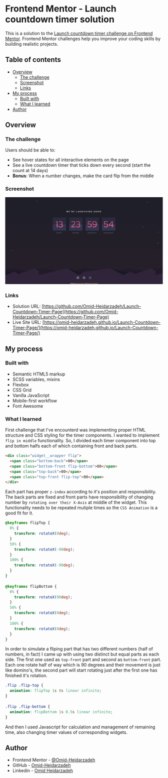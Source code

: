# Frontend Mentor - Launch countdown timer solution

This is a solution to the [Launch countdown timer challenge on Frontend Mentor](https://www.frontendmentor.io/challenges/launch-countdown-timer-N0XkGfyz-). Frontend Mentor challenges help you improve your coding skills by building realistic projects.

## Table of contents

- [Overview](#overview)
  - [The challenge](#the-challenge)
  - [Screenshot](#screenshot)
  - [Links](#links)
- [My process](#my-process)
  - [Built with](#built-with)
  - [What I learned](#what-i-learned)
- [Author](#author)

## Overview

### The challenge

Users should be able to:

- See hover states for all interactive elements on the page
- See a live countdown timer that ticks down every second (start the count at 14 days)
- **Bonus**: When a number changes, make the card flip from the middle

### Screenshot

![](./images/screenshot.png)

### Links

- Solution URL: [https://github.com/Omid-Heidarzadeh/Launch-Countdown-Timer-Page](https://github.com/Omid-Heidarzadeh/Launch-Countdown-Timer-Page)
- Live Site URL: [https://omid-heidarzadeh.github.io/Launch-Countdown-Timer-Page/](https://omid-heidarzadeh.github.io/Launch-Countdown-Timer-Page/)

## My process

### Built with

- Semantic HTML5 markup
- SCSS variables, mixins
- Flexbox
- CSS Grid
- Vanilla JavaScript
- Mobile-first workflow
- Font Awesome

### What I learned

First challenge that I've encounterd was implementing proper HTML structure and CSS styling for the timer components. I wanted to implement `flip in middle` functionality. So, I divided each timer component into top and bottom halfs each of which containing front and back parts.

```html
<div class="widget__wrapper flip">
  <span class="bottom-back">00</span>
  <span class="bottom-front flip-bottom">00</span>
  <span class="top-back">00</span>
  <span class="top-front flip-top">00</span>
</div>
```

Each part has proper `z-index` according to it's position and responsibility. The back parts are fixed and front parts have responsibility of changing number by `rotating over their X-Axis` at middle of the widget. This functionality needs to be repeated mutiple times so the `CSS Animation` is a good fit for it.

```css
@keyframes flipTop {
  0% {
    transform: rotateX(0deg);
  }
  50% {
    transform: rotateX(-90deg);
  }
  100% {
    transform: rotateX(-90deg);
  }
}

@keyframes flipBottom {
  0% {
    transform: rotateX(90deg);
  }
  50% {
    transform: rotateX(0deg);
  }
  100% {
    transform: rotateX(0deg);
  }
}
```

In order to simulate a fliping part that has two different numbers (half of numbers, in fact) I came up with using two distinct but equal parts as each side. The first one used as `top-front` part and second as `bottom-front` part. Each one rotate half of way which is 90 degrees and their movement is just like domino's, the second part will start rotating just after the first one has finished it's rotation.

```css
.flip .flip-top {
  animation: flipTop 1s 0s linear infinite;
}

.flip .flip-bottom {
  animation: flipBottom 1s 0.5s linear infinite;
}
```

And then I used Javascript for calculation and management of remaining time, also changing timer values of corresponding widgets.

## Author

- Frontend Mentor - [@Omid-Heidarzadeh](https://www.frontendmentor.io/profile/Omid-Heidarzadeh)
- GitHub - [Omid-Heidarzadeh](https://github.com/Omid-Heidarzadeh)
- Linkedin - [Omid Heidarzadeh](https://www.linkedin.com/in/omid-heidarzadeh-112416146/)
